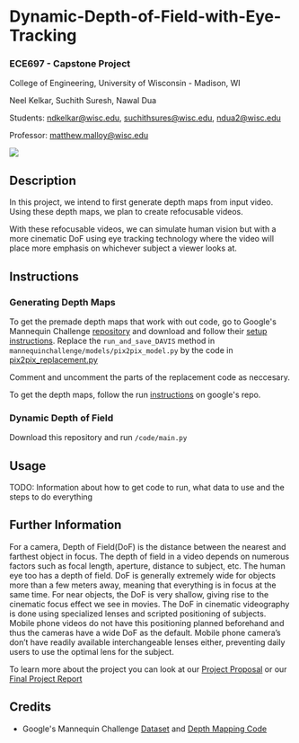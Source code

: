 # Dynamic-Depth-of-Field-with-Eye-Tracking
### ECE697 - Capstone Project

College of Engineering, University of Wisconsin - Madison, WI

Neel Kelkar, Suchith Suresh, Nawal Dua

Students: ndkelkar@wisc.edu, suchithsures@wisc.edu, ndua2@wisc.edu

Professor: matthew.malloy@wisc.edu


![](example_gif.gif)


## Description

In this project, we intend to first generate depth maps from input video. Using these depth maps,
we plan to create refocusable videos.

With these refocusable videos, we can simulate human vision but with a more cinematic DoF using
eye tracking technology where the video will place more emphasis on whichever subject a viewer
looks at.

## Instructions

### Generating Depth Maps
To get the premade depth maps that work with out code, go to Google's Mannequin Challenge [repository](https://github.com/google/mannequinchallenge) and download and follow their [setup instructions](https://github.com/google/mannequinchallenge#setup). Replace the ``` run_and_save_DAVIS ``` method in ```mannequinchallenge/models/pix2pix_model.py``` by the code in [pix2pix_replacement.py]()

Comment and uncomment the parts of the replacement code as neccesary.

To get the depth maps, follow the run [instructions](https://github.com/google/mannequinchallenge#single-view-inference) on google's repo.

### Dynamic Depth of Field

Download this repository and run ```/code/main.py```


## Usage

TODO: Information about how to get code to run, what data to use and the steps to do everything

## Further Information

For a camera, Depth of Field(DoF) is the distance between the nearest and farthest object in focus.
The depth of field in a video depends on numerous factors such as focal length, aperture, distance to
subject, etc. The human eye too has a depth of field. DoF is generally extremely wide for objects
more than a few meters away, meaning that everything is in focus at the same time.
For near objects, the DoF is very shallow, giving rise to the cinematic focus effect we see in movies.
The DoF in cinematic videography is done using specialized lenses and scripted positioning of
subjects. Mobile phone videos do not have this positioning planned beforehand and thus the cameras
have a wide DoF as the default. Mobile phone camera’s don’t have readily available interchangeable
lenses either, preventing daily users to use the optimal lens for the subject.

To learn more about the project you can look at our [Project Proposal](Group1-Finalized_Project_Proposal.pdf) or our [Final Project Report]()

## Credits

- Google's Mannequin Challenge [Dataset](https://google.github.io/mannequinchallenge/www/download.html) and [Depth Mapping Code](https://github.com/google/mannequinchallenge)

